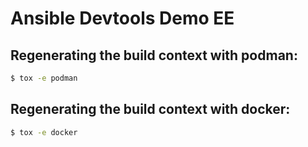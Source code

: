 # Ansible Devtools Demo EE

## Regenerating the build context with podman:

```bash
$ tox -e podman
```

## Regenerating the build context with docker:

```bash
$ tox -e docker
```
